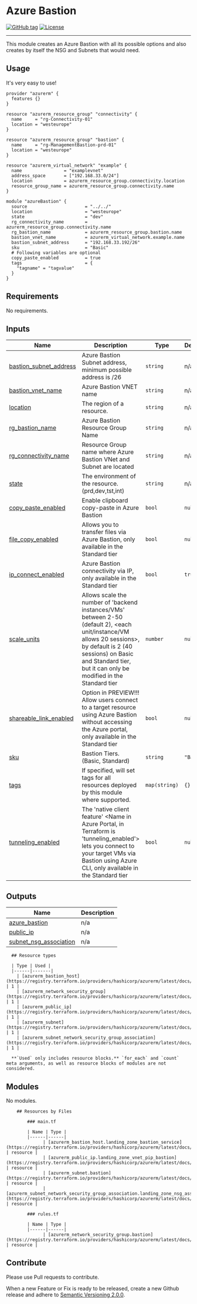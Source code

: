 # Azure Bastion
[![GitHub tag](https://img.shields.io/github/tag/qbeyond/terraform-azurerm-azure-bastion.svg)](https://registry.terraform.io/modules/qbeyond/azure-bastion/azurerm/latest)
[![License](https://img.shields.io/github/license/qbeyond/terraform-azurerm-azure-bastion.svg)](https://github.com/qbeyond/terraform-azurerm-azure-bastion/blob/main/LICENSE)

----

This module creates an Azure Bastion with all its possible options and also creates by itself the NSG and Subnets that would need.

<!-- BEGIN_TF_DOCS -->
## Usage

It's very easy to use!
```hcl
provider "azurerm" {
  features {}
}

resource "azurerm_resource_group" "connectivity" {
  name     = "rg-Connectivity-01"
  location = "westeurope"
}

resource "azurerm_resource_group" "bastion" {
  name     = "rg-ManagementBastion-prd-01"
  location = "westeurope"
}

resource "azurerm_virtual_network" "example" {
  name                = "examplevnet"
  address_space       = ["192.168.33.0/24"]
  location            = azurerm_resource_group.connectivity.location
  resource_group_name = azurerm_resource_group.connectivity.name
}

module "azureBastion" {
  source                      = "../../"
  location                    = "westeurope"
  state                       = "dev"
  rg_connectivity_name        = azurerm_resource_group.connectivity.name
  rg_bastion_name             = azurerm_resource_group.bastion.name
  bastion_vnet_name           = azurerm_virtual_network.example.name
  bastion_subnet_address      = "192.168.33.192/26"
  sku                         = "Basic"
  # Following variables are optional
  copy_paste_enabled          = true
  tags                        = {
    "tagname" = "tagvalue"
  }
}
```

## Requirements

No requirements.

## Inputs

| Name | Description | Type | Default | Required |
|------|-------------|------|---------|:--------:|
| <a name="input_bastion_subnet_address"></a> [bastion\_subnet\_address](#input\_bastion\_subnet\_address) | Azure Bastion Subnet address, minimum possible address is /26 | `string` | n/a | yes |
| <a name="input_bastion_vnet_name"></a> [bastion\_vnet\_name](#input\_bastion\_vnet\_name) | Azure Bastion VNET name | `string` | n/a | yes |
| <a name="input_location"></a> [location](#input\_location) | The region of a resource. | `string` | n/a | yes |
| <a name="input_rg_bastion_name"></a> [rg\_bastion\_name](#input\_rg\_bastion\_name) | Azure Bastion Resource Group Name | `string` | n/a | yes |
| <a name="input_rg_connectivity_name"></a> [rg\_connectivity\_name](#input\_rg\_connectivity\_name) | Resource Group name where Azure Bastion VNet and Subnet are located | `string` | n/a | yes |
| <a name="input_state"></a> [state](#input\_state) | The environment of the resource. (prd,dev,tst,int) | `string` | n/a | yes |
| <a name="input_copy_paste_enabled"></a> [copy\_paste\_enabled](#input\_copy\_paste\_enabled) | Enable clipboard copy-paste in Azure Bastion | `bool` | `null` | no |
| <a name="input_file_copy_enabled"></a> [file\_copy\_enabled](#input\_file\_copy\_enabled) | Allows you to transfer files via Azure Bastion, only available in the Standard tier | `bool` | `null` | no |
| <a name="input_ip_connect_enabled"></a> [ip\_connect\_enabled](#input\_ip\_connect\_enabled) | Azure Bastion connectivity via IP, only available in the Standard tier | `bool` | `true` | no |
| <a name="input_scale_units"></a> [scale\_units](#input\_scale\_units) | Allows scale the number of 'backend instances/VMs' between 2-50 (default 2), <each unit/instance/VM allows 20 sessions>, by default is 2 (40 sessions) on Basic and Standard tier, but it can only be modified in the Standard tier | `number` | `null` | no |
| <a name="input_shareable_link_enabled"></a> [shareable\_link\_enabled](#input\_shareable\_link\_enabled) | Option in PREVIEW!!! Allow users connect to a target resource using Azure Bastion without accessing the Azure portal, only available in the Standard tier | `bool` | `null` | no |
| <a name="input_sku"></a> [sku](#input\_sku) | Bastion Tiers. (Basic, Standard) | `string` | `"Basic"` | no |
| <a name="input_tags"></a> [tags](#input\_tags) | If specified, will set tags for all resources deployed by this module where supported. | `map(string)` | `{}` | no |
| <a name="input_tunneling_enabled"></a> [tunneling\_enabled](#input\_tunneling\_enabled) | The 'native client feature' <Name in Azure Portal, in Terraform is 'tunneling\_enabled'> lets you connect to your target VMs via Bastion using Azure CLI, only available in the Standard tier | `bool` | `null` | no |
## Outputs

| Name | Description |
|------|-------------|
| <a name="output_azure_bastion"></a> [azure\_bastion](#output\_azure\_bastion) | n/a |
| <a name="output_public_ip"></a> [public\_ip](#output\_public\_ip) | n/a |
| <a name="output_subnet_nsg_association"></a> [subnet\_nsg\_association](#output\_subnet\_nsg\_association) | n/a |

      ## Resource types

      | Type | Used |
      |------|-------|
        | [azurerm_bastion_host](https://registry.terraform.io/providers/hashicorp/azurerm/latest/docs/resources/bastion_host) | 1 |
        | [azurerm_network_security_group](https://registry.terraform.io/providers/hashicorp/azurerm/latest/docs/resources/network_security_group) | 1 |
        | [azurerm_public_ip](https://registry.terraform.io/providers/hashicorp/azurerm/latest/docs/resources/public_ip) | 1 |
        | [azurerm_subnet](https://registry.terraform.io/providers/hashicorp/azurerm/latest/docs/resources/subnet) | 1 |
        | [azurerm_subnet_network_security_group_association](https://registry.terraform.io/providers/hashicorp/azurerm/latest/docs/resources/subnet_network_security_group_association) | 1 |

      **`Used` only includes resource blocks.** `for_each` and `count` meta arguments, as well as resource blocks of modules are not considered.
    
## Modules

No modules.

        ## Resources by Files

            ### main.tf

            | Name | Type |
            |------|------|
                  | [azurerm_bastion_host.landing_zone_bastion_service](https://registry.terraform.io/providers/hashicorp/azurerm/latest/docs/resources/bastion_host) | resource |
                  | [azurerm_public_ip.landing_zone_vnet_pip_bastion](https://registry.terraform.io/providers/hashicorp/azurerm/latest/docs/resources/public_ip) | resource |
                  | [azurerm_subnet.bastion](https://registry.terraform.io/providers/hashicorp/azurerm/latest/docs/resources/subnet) | resource |
                  | [azurerm_subnet_network_security_group_association.landing_zone_nsg_association_bastion](https://registry.terraform.io/providers/hashicorp/azurerm/latest/docs/resources/subnet_network_security_group_association) | resource |

            ### rules.tf

            | Name | Type |
            |------|------|
                  | [azurerm_network_security_group.bastion](https://registry.terraform.io/providers/hashicorp/azurerm/latest/docs/resources/network_security_group) | resource |
    
<!-- END_TF_DOCS -->

## Contribute

Please use Pull requests to contribute.

When a new Feature or Fix is ready to be released, create a new Github release and adhere to [Semantic Versioning 2.0.0](https://semver.org/lang/de/spec/v2.0.0.html).